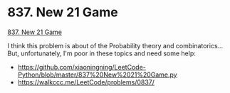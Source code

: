 # 837. New 21 Game

[837. New 21 Game](https://leetcode.com/problems/new-21-game/)

I think this problem is about of the Probability theory and combinatorics...
But, unfortunately, I'm poor in these topics and need some help:
* https://github.com/xiaoningning/LeetCode-Python/blob/master/837%20New%2021%20Game.py
* https://walkccc.me/LeetCode/problems/0837/